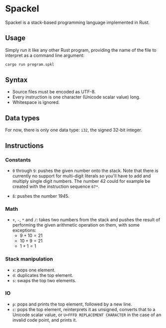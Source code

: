 # Spackel

Spackel is a stack-based programming language implemented in Rust.

## Usage

Simply run it like any other Rust program, providing the name of the file to
interpret as a command line argument:

```sh
cargo run program.spkl
```

## Syntax

- Source files must be encoded as UTF-8.
- Every instruction is one character (Unicode scalar value) long.
- Whitespace is ignored.

## Data types

For now, there is only one data type: `i32`, the signed 32-bit integer.

## Instructions

### Constants

- `0` through `9`: pushes the given number onto the stack. Note that there
  is currently no support for multi-digit literals so you'll have to add and
  multiply single digit numbers. The number 42 could for example be created with
  the instruction sequence `67*`.

- `ß`: pushes the number 1945.

### Math

- `+`, `-`, `*` and `/`: takes two numbers from the stack and pushes the result
  of performing the given arithmetic operation on them, with some exceptions:
  - $9+10 = 21$
  - $10+9 = 21$
  - $1+1 = 1$

### Stack manipulation

- `x`: pops one element.
- `d`: duplicates the top element.
- `s`: swaps the top two elements.

### IO

- `p`: pops and prints the top element, followed by a new line.
- `c`: pops the top element, reinterprets it as unsigned, converts that to a
  Unicode scalar value, or `U+FFFD REPLACEMENT CHARACTER` in the case of an
  invalid code point, and prints it.
